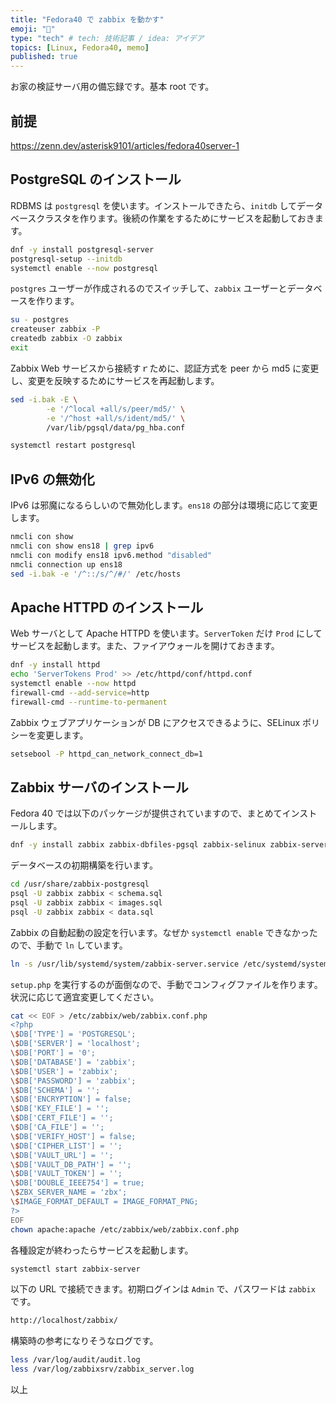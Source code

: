 ```yaml
---
title: "Fedora40 で zabbix を動かす"
emoji: "📑"
type: "tech" # tech: 技術記事 / idea: アイデア
topics: [Linux, Fedora40, memo]
published: true
---
```


お家の検証サーバ用の備忘録です。基本 root です。

## 前提

<https://zenn.dev/asterisk9101/articles/fedora40server-1>

## PostgreSQL のインストール

RDBMS は `postgresql` を使います。インストールできたら、`initdb` してデータベースクラスタを作ります。後続の作業をするためにサービスを起動しておきます。

```bash
dnf -y install postgresql-server
postgresql-setup --initdb
systemctl enable --now postgresql
```

`postgres` ユーザーが作成されるのでスイッチして、`zabbix` ユーザーとデータベースを作ります。

```bash
su - postgres
createuser zabbix -P
createdb zabbix -O zabbix
exit
```

Zabbix Web サービスから接続すｒために、認証方式を peer から md5 に変更し、変更を反映するためにサービスを再起動します。

```bash
sed -i.bak -E \
        -e '/^local +all/s/peer/md5/' \
        -e '/^host +all/s/ident/md5/' \
        /var/lib/pgsql/data/pg_hba.conf

systemctl restart postgresql
```

## IPv6 の無効化

IPv6 は邪魔になるらしいので無効化します。`ens18` の部分は環境に応じて変更します。

```bash
nmcli con show
nmcli con show ens18 | grep ipv6
nmcli con modify ens18 ipv6.method "disabled"
nmcli connection up ens18
sed -i.bak -e '/^::/s/^/#/' /etc/hosts
```

## Apache HTTPD のインストール

Web サーバとして Apache HTTPD を使います。`ServerToken` だけ `Prod` にしてサービスを起動します。また、ファイアウォールを開けておきます。

```bash
dnf -y install httpd
echo 'ServerTokens Prod' >> /etc/httpd/conf/httpd.conf
systemctl enable --now httpd
firewall-cmd --add-service=http
firewall-cmd --runtime-to-permanent
```

Zabbix ウェブアプリケーションが DB にアクセスできるように、SELinux ポリシーを変更します。

```bash
setsebool -P httpd_can_network_connect_db=1
```

## Zabbix サーバのインストール

Fedora 40 では以下のパッケージが提供されていますので、まとめてインストールします。

```bash
dnf -y install zabbix zabbix-dbfiles-pgsql zabbix-selinux zabbix-server zabbix-server-pgsql zabbix-web zabbix-web-pgsql
```

データベースの初期構築を行います。

```bash
cd /usr/share/zabbix-postgresql
psql -U zabbix zabbix < schema.sql
psql -U zabbix zabbix < images.sql
psql -U zabbix zabbix < data.sql
```

Zabbix の自動起動の設定を行います。なぜか `systemctl enable` できなかったので、手動で `ln` しています。

```bash
ln -s /usr/lib/systemd/system/zabbix-server.service /etc/systemd/system/multi-user.target.wants/zabbix-server.service
```

`setup.php` を実行するのが面倒なので、手動でコンフィグファイルを作ります。状況に応じて適宜変更してください。

```bash
cat << EOF > /etc/zabbix/web/zabbix.conf.php
<?php
\$DB['TYPE'] = 'POSTGRESQL';
\$DB['SERVER'] = 'localhost';
\$DB['PORT'] = '0';
\$DB['DATABASE'] = 'zabbix';
\$DB['USER'] = 'zabbix';
\$DB['PASSWORD'] = 'zabbix';
\$DB['SCHEMA'] = '';
\$DB['ENCRYPTION'] = false;
\$DB['KEY_FILE'] = '';
\$DB['CERT_FILE'] = '';
\$DB['CA_FILE'] = '';
\$DB['VERIFY_HOST'] = false;
\$DB['CIPHER_LIST'] = '';
\$DB['VAULT_URL'] = '';
\$DB['VAULT_DB_PATH'] = '';
\$DB['VAULT_TOKEN'] = '';
\$DB['DOUBLE_IEEE754'] = true;
\$ZBX_SERVER_NAME = 'zbx';
\$IMAGE_FORMAT_DEFAULT = IMAGE_FORMAT_PNG;
?>
EOF
chown apache:apache /etc/zabbix/web/zabbix.conf.php
```

各種設定が終わったらサービスを起動します。

```bash
systemctl start zabbix-server
```

以下の URL で接続できます。初期ログインは `Admin` で、パスワードは `zabbix` です。

```bash
http://localhost/zabbix/
```

構築時の参考になりそうなログです。

```bash
less /var/log/audit/audit.log
less /var/log/zabbixsrv/zabbix_server.log
```

以上
